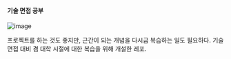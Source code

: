 #### 기술 면접 공부

![image](https://github.com/user-attachments/assets/78d2219f-350e-408a-b312-f26dc34d6a36)

프로젝트를 하는 것도 좋지만, 근간이 되는 개념을 다시금 복습하는 일도 필요하다.
기술 면접 대비 겸 대학 시절에 대한 복습을 위해 개설한 레포.

